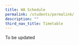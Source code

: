 ```yaml
---
title: WA Schedule
permalink: /students/permalink/
description: ""
third_nav_title: Timetable
---
```


To be updated 